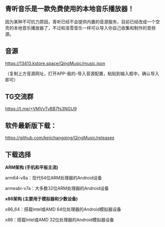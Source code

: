 ## 青听音乐是一款免费使用的本地音乐播放器！
因为某种不可抗力原因，青听已经不会提供内置的音源服务，目前已经改成一个空壳的本地音乐播放器了，不过和洛雪音乐一样可以导入你自己收集和制作的音频源。
## 音源
https://13413.kstore.space/QingMusic/music.json

（复制上方音源网址，打开APP-我的-导入音源配置，粘贴到输入框中，确认导入即可）
## TG交流群
https://t.me/+VMVvTvBB7fs3NGU9
## 软件最新版下载：
https://github.com/kejichangqing/QingMusic/releases
## 下载选择
**ARM架构 (手机和平板主流)**

arm64-v8a：现代64位ARM处理器的Android设备

armeabi-v7a：大多数32位ARM处理器的Android设备

**x86架构 (主要用于模拟器和少数设备)**

x86_64：搭载Intel或AMD 64位处理器的Android模拟器设备

x86：搭载Intel或AMD 32位处理器的Android模拟器设备
